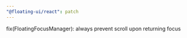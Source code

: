 ```yaml
---
"@floating-ui/react": patch
---
```


fix(FloatingFocusManager): always prevent scroll upon returning focus
